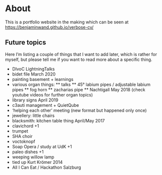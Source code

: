 # About
This is a portfolio website in the making which can be seen at https://benjaminwand.github.io/verbose-cv/

## Future topics
Here I’m listing a couple of things that I want to add later, which is rather for myself, but please tell me if you want to read more about a specific thing.

* DIvoC LightningTalks
* bidet file March 2020
* painting basement + learnings
* various organ things:
** talks
** 45° labium pipes / adjustable labium pipes
** fog horn
** zacharias pipe
** Nachtigall May 2018
(check youtube videos for further organ topics)
* library signs April 2019
* c3auti management + QuietQube
* ‘helping each other’ meeting (new format but happened only once)
* jewellery: little chairs
* blacksmith: kitchen table thing April/May 2017
* clavichord +1
* trumpet
* SHA choir
* voctoknopf
* Soap Opera / study at UdK +1
* paleo dishes +1
* weeping willow lamp
* tied up Kurt Krömer 2014
* All I Can Eat / Hackathon Salzburg